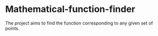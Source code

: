 # Mathematical-function-finder

The project aims to find the function corresponding to any given set of points.

